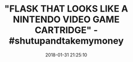 ---
title: >-
  "FLASK THAT LOOKS LIKE A NINTENDO VIDEO GAME CARTRIDGE" -
  #shutupandtakemymoney
name: >-
  Concealable NES Entertainment Flask - Looks Like a Retro Nintendo Video Game
  Cartridge - But It's a Flask with a Hilarious Label (Bottle Toads - Battle
  Toads)
date: '2018-01-31 21:25:10'
buy_now: >-
  https://www.amazon.com/Concealable-NES-Entertainment-Flask-Cartridge/dp/B01N09KNF1?psc=1&SubscriptionId=AKIAIA5RBQIWQVTCUEUQ&tag=coldcutdeals-20&linkCode=xm2&camp=2025&creative=165953&creativeASIN=B01N09KNF1
description_markdown: >+
  Concealable NES Entertainment Flask - Looks Like a Retro Nintendo Video Game
  Cartridge - But It's a Flask with a Hilarious Label (Bottle Toads - Battle
  Toads)

    - Yes, its a Flask!

    - Video game cartridge shaped flask with parody label. Holds about 4.25 oz. of your favorite libation.

    - Your favorite games reborn as boozy renditions. Perfect for parties or toting your beverage on the go.

    - High quality thick plastic case made from durable molded plastic with a leak-proof rubber plug to ensure no drips or spills

    - BPA FREE - Food-grade polymer ABS plastic. Hand wash only for prolonged care.

tweet_id_str: '958813428986138624'
price: $20.00
you_save: ''
asin: B01N09KNF1
image: 'https://images-na.ssl-images-amazon.com/images/I/51QcjBhzl7L.jpg'

---